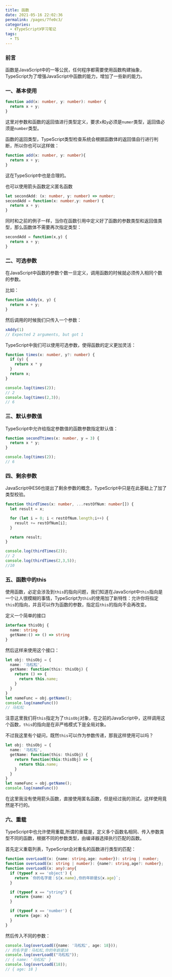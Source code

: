 ```yaml
---
title: 函数
date: 2021-05-16 22:02:36
permalink: /pages/7fe0c3/
categories:
  - 《TypeScript》学习笔记
tags:
  - TS
---
```

### 前言

函数是JavaScript中的一等公民，任何程序都需要使用函数构建抽象，TypeScript为了增强JavaScript中函数的能力，增加了一些新的能力。

### 一、基本使用

```typescript
function add(x: number, y: number): number {
  return x + y;
}
```

这里对参数和函数的返回值进行类型定义，要求`x`和`y`必须是`numer`类型，返回值必须是`number`类型。

函数的返回类型，TypeScript类型检查系统会根据函数体的返回值自行进行判断，所以你也可以这样做：

```typescript
function add(x: number, y: number){
  return x + y;
}
```

这在TypeScript中也是合理的。

也可以使用箭头函数定义匿名函数

```typescript
let secondAdd: (x: number, y: number) => number;
secondAdd = function(x: number,y: number) {
  return x + y;
}
```

同时和之前的例子一样，当你在函数引用中定义好了函数的参数类型和返回值类型，那么函数体不需要再次指定类型：

```typescript
secondAdd = function(x,y) {
  return x + y;
}
```

### 二、可选参数

在JavaScript中函数的参数个数一旦定义，调用函数的时候就必须传入相同个数的参数。

比如：

```javascript
function xAddy(x, y) {
  return x + y;
}
```

然后调用的时候我们只传入一个参数：

```javascript
xAddy(1) 
// Expected 2 arguments, but got 1
```

TypeScript中我们可以使用可选参数，使得函数的定义更加灵活：

```typescript
function times(x: number, y?: number) {
  if (y) {
    return x * y
  }
  return x;
}

console.log(times(2));
// 2
console.log(times(2,3));
// 6
```

### 三、默认参数值

TypeScript中允许给指定参数值的函数参数指定默认值：

```typescript
function secondTtimes(x: number, y = 3) {
  return x * y;
}

console.log(times(2));
// 6
```

### 四、剩余参数

JavaScript中ES6也提出了剩余参数的概念，TypeScript中只是在此基础上了加了类型校验。

```typescript
function thirdTimes(x: number, ...restOfNum: number[]) {
  let result = x;

  for (let i = 0; i < restOfNum.length;i++) {
    result += restOfNum[i];
  }

  return result;
}

console.log(thirdTimes(2));
// 2
console.log(thirdTimes(2,3,5));
//10
```

### 五、函数中的this

使用函数，必定会涉及到`this`的指向问题，我们知道在JavaScript中`this`指向是一个让人很模糊的事情，TypeScript为`this`的使用加了新特性：允许你将指定`this`的指向，并且可以作为函数的参数，指定后`this`的指向不会再改变。

定义一个简单的接口

```typescript
interface thisObj {
  name: string
  getName:() => () => string
}
```

然后这样来使用这个接口：

```typescript
let obj: thisObj = {
  name: '马松松',
  getName: function(this: thisObj) {
    return () => {      
      return this.name;
    }
  }
}
let nameFunc = obj.getName();
console.log(nameFunc())
// 马松松
```

注意这里我们将`this`指定为了`thisObj`对象，在之前的JavaScript中，这样调用这个函数，`this`的指向是在非严格模式下是全局对象。

不过我这里有个疑问，既然`this`可以作为参数传递，那我这样使用可以吗？

```typescript
let obj: thisObj = {
  name: '马松松',
  getName: function(this: thisObj) {
    return function(this:thisObj) => {      
      return this.name;
    }
  }
}
let nameFunc = obj.getName();
console.log(nameFunc())
```

在这里我没有使用箭头函数，直接使用匿名函数，但是经过我的测试，这样使用竟然是不行的。

### 六、重载

TypeScript中也允许使用重载,所谓的重载是，定义多个函数名相同、传入参数类型不同的函数，根据不同的参数类型，由编译器选择执行匹配的函数。

首先定义重载列表，TypeScript会对重名的函数进行类型的匹配：

```typescript
function overLoadE(x: {name: string,age: number}): string | number;
function overLoadE(x: string | number): {name?: string,age?: number};
function overLoadE(x: any):any{
  if (typeof x == 'object') {
    return `你的名字是：${x.name},你的年龄是${x.age}`;
  }

  if (typeof x == "string") {
    return {name: x}
  }

  if (typeof x == 'number') {
    return {age: x}
  }
}
```

然后传入不同的参数：

```typescript
console.log(overLoadE({name: '马松松', age: 18}));
// 的名字是：马松松,你的年龄是18
console.log(overLoadE("马松松"));
// { name: '马松松' }
console.log(overLoadE(18));
// { age: 18 }
```
